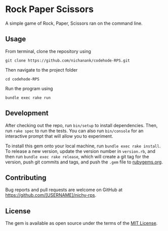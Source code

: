 # Rock Paper Scissors

A simple game of Rock, Paper, Scissors ran on the command line.


## Usage

From terminal, clone the repository using
```
git clone https://github.com/nichanank/codehode-RPS.git

```
Then navigate to the project folder
```
cd codehode-RPS

```
Run the program using
```
bundle exec rake run

```

## Development

After checking out the repo, run `bin/setup` to install dependencies. Then, run `rake spec` to run the tests. You can also run `bin/console` for an interactive prompt that will allow you to experiment.

To install this gem onto your local machine, run `bundle exec rake install`. To release a new version, update the version number in `version.rb`, and then run `bundle exec rake release`, which will create a git tag for the version, push git commits and tags, and push the `.gem` file to [rubygems.org](https://rubygems.org).


## Contributing

Bug reports and pull requests are welcome on GitHub at https://github.com/[USERNAME]/nichy-rps.

## License

The gem is available as open source under the terms of the [MIT License](https://opensource.org/licenses/MIT).
